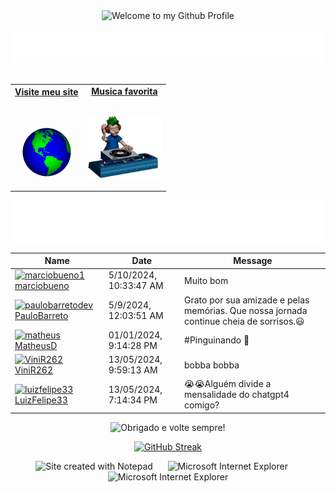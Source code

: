 <!-- "Hero" Header -->
<div align="center">
  <img src="https://github.com/BrunnerLivio/brunnerlivio/blob/master/images/welcome.png?raw=true" style="max-width: 100%;" alt="Welcome to my Github Profile" />
  <br />
  <br />
  <img height="50" alt="Meu nome é Davi" src="images/personal_note.svg" />
  <br />
  <br />

</div>

<!-- Social -->
<table width="100%" align="center">
<tr>
<td align="center">
<a href="https://www.youtube.com/watch?v=dQw4w9WgXcQ">
<strong>Visite meu site </strong>
<br />
<br />
<br />

<p>

<img alt="Globe" height="80" src="images/globe.gif">
</a>
</p>

</td>


<td align="center">
<a href="https://www.youtube.com/watch?v=3YxaaGgTQYM&ab_channel=EvanescenceVEVO">
<strong>Musica favorita</strong>
<br />
<br />


<p>
<img height="100" alt="Music" src="images/music.gif"> 
</a>
</p>

</td>
</tr>
</table>

<div align="center">
<a href="https://github.com/MrzDavi/MrzDavi/issues/1"><img src="images/guestbook.svg"></a> 
</div>

<!-- Guestbook -->
| Name | Date | Message |
|---|---|---|
| <a href="https://github.com/marciobueno1"><img width="24" src="https://avatars.githubusercontent.com/u/9195580?v=4" alt="marciobueno1" />marciobueno</a>|5/10/2024, 10:33:47 AM|Muito bom|
| <a href="https://github.com/PauloBarretoDev"><img width="24" src="https://avatars.githubusercontent.com/u/105065779?v=4" alt="paulobarretodev" /> PauloBarreto</a> |5/9/2024, 12:03:51 AM|Grato por sua amizade e pelas memórias. Que nossa jornada continue cheia de sorrisos.😃|
| <a href="https://github.com/MatheusDLins"><img width="24" src="https://avatars.githubusercontent.com/u/70213264?v=4" alt="matheus" /> MatheusD</a> |01/01/2024, 9:14:28 PM|#Pinguinando 🐧|
| <a href="https://github.com/ViniR262"><img width="24" src="https://avatars.githubusercontent.com/u/53504975?s=24&u=825ad6c779adb5133f6596901b4f2d6bcd836e2f&v=4" alt="ViniR262" /> ViniR262</a> |13/05/2024, 9:59:13 AM|bobba bobba|
| <a href="https://github.com/LuizFelipe33"><img width="24" src="https://avatars.githubusercontent.com/u/86198174?v=4" alt="luizfelipe33" /> LuizFelipe33</a> |13/05/2024, 7:14:34 PM|😭😭Alguém divide a mensalidade do chatgpt4 comigo?|
<!-- /Guestbook -->

<!-- Footer -->

<div align="center">

<img height="120" alt="Obrigado e volte sempre!" width="100%" src="https://raw.githubusercontent.com/BrunnerLivio/brunnerlivio/master/images/marquee.svg" />
<br />

<a href="https://git.io/streak-stats"><img src="https://streak-stats.demolab.com?user=MrzDavi&theme=travelers-theme&hide_total_contributions=true" alt="GitHub Streak" /></a>

<img src="https://raw.githubusercontent.com/BrunnerLivio/brunnerlivio/master/images/notepad.gif" alt="Site created with Notepad" height="30" />
<!-- "margin-right: whatever;" -->
<span>&nbsp;&nbsp;&nbsp;&nbsp;</span>  
<img src="https://raw.githubusercontent.com/BrunnerLivio/brunnerlivio/master/images/ie_logo.gif" alt="Microsoft Internet Explorer" />
<span>&nbsp;&nbsp;&nbsp;&nbsp;</span>  
<img src="https://raw.githubusercontent.com/BrunnerLivio/brunnerlivio/master/images/noframes.gif" alt="Microsoft Internet Explorer" />

</div>
